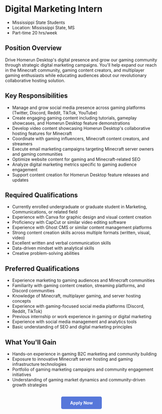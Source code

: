 # Digital Marketing Intern

<ul class="job-info">
    <li> Mississippi State Students</li>
    <li> Location: Mississippi State, MS </li>
    <li> Part-time 20 hrs/week</li>
</ul>

## Position Overview

Drive Homerun Desktop's digital presence and grow our gaming community through strategic digital marketing campaigns. You'll help expand our reach in the Minecraft community, gaming content creators, and multiplayer gaming enthusiasts while educating audiences about our revolutionary collaborative hosting solution.

## Key Responsibilities

* Manage and grow social media presence across gaming platforms (Twitter, Discord, Reddit, TikTok, YouTube)
* Create engaging gaming content including tutorials, gameplay showcases, and Homerun Desktop feature demonstrations
* Develop video content showcasing Homerun Desktop's collaborative hosting features for Minecraft
* Coordinate with gaming influencers, Minecraft content creators, and streamers
* Execute email marketing campaigns targeting Minecraft server owners and gaming communities
* Optimize website content for gaming and Minecraft-related SEO
* Analyze digital marketing metrics specific to gaming audience engagement
* Support content creation for Homerun Desktop feature releases and updates

## Required Qualifications

* Currently enrolled undergraduate or graduate student in Marketing, Communications, or related field
* Experience with Canva for graphic design and visual content creation
* Proficiency with CapCut or similar video editing software
* Experience with Ghost CMS or similar content management platforms
* Strong content creation skills across multiple formats (written, visual, video)
* Excellent written and verbal communication skills
* Data-driven mindset with analytical skills
* Creative problem-solving abilities

## Preferred Qualifications

* Experience marketing to gaming audiences and Minecraft communities
* Familiarity with gaming content creation, streaming platforms, and Discord communities
* Knowledge of Minecraft, multiplayer gaming, and server hosting concepts
* Experience with gaming-focused social media platforms (Discord, Reddit, TikTok)
* Previous internship or work experience in gaming or digital marketing
* Experience with social media management and analytics tools
* Basic understanding of SEO and digital marketing principles

## What You'll Gain

* Hands-on experience in gaming B2C marketing and community building
* Exposure to innovative Minecraft server hosting and gaming infrastructure technologies
* Portfolio of gaming marketing campaigns and community engagement initiatives
* Understanding of gaming market dynamics and community-driven growth strategies

<div style="text-align: center; margin: 30px 0;">
  <a href="https://forms.gle/MVtt7QLrhVGVPTrH7" target="_blank" style="background-color: #5677da; color: white; padding: 12px 30px; border-radius: 5px; text-decoration: none; font-weight: bold; display: inline-block;">
    Apply Now
  </a>
</div> 